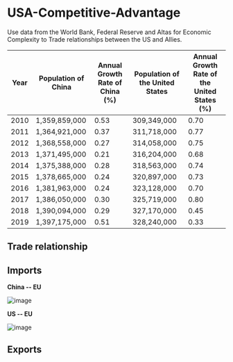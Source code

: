 # USA-Competitive-Advantage
Use data from the World Bank, Federal Reserve and Altas for Economic Complexity to Trade relationships between the US and Allies. 



| Year | Population of China | Annual Growth Rate of China (%) | Population of the United States | Annual Growth Rate of the United States (%) |
|------|---------------------|----------------------------------|----------------------------------|--------------------------------------------|
| 2010 | 1,359,859,000       | 0.53                             | 309,349,000                       | 0.70                                       |
| 2011 | 1,364,921,000       | 0.37                             | 311,718,000                       | 0.77                                       |
| 2012 | 1,368,558,000       | 0.27                             | 314,058,000                       | 0.75                                       |
| 2013 | 1,371,495,000       | 0.21                             | 316,204,000                       | 0.68                                       |
| 2014 | 1,375,388,000       | 0.28                             | 318,563,000                       | 0.74                                       |
| 2015 | 1,378,665,000       | 0.24                             | 320,897,000                       | 0.73                                       |
| 2016 | 1,381,963,000       | 0.24                             | 323,128,000                       | 0.70                                       |
| 2017 | 1,386,050,000       | 0.30                             | 325,719,000                       | 0.80                                       |
| 2018 | 1,390,094,000       | 0.29                             | 327,170,000                       | 0.45                                       |
| 2019 | 1,397,175,000       | 0.51                             | 328,240,000                       | 0.33                

**Trade relationship**
----------------------

**Imports**
-----------
**China -- EU**

![image](https://user-images.githubusercontent.com/13305262/231326784-68aa4684-0841-43e4-a0ae-49e485eff4c9.png)

**US -- EU**

![image](https://user-images.githubusercontent.com/13305262/231327133-402ab1f8-7bf7-4aa5-9642-2944e22aad09.png)

**Exports**
-----------
